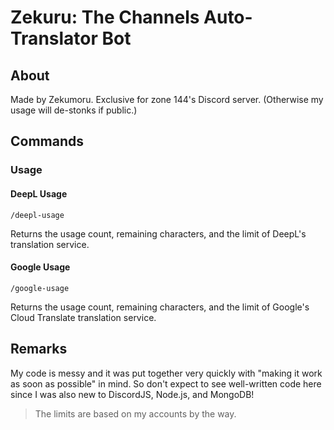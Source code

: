 # Zekuru: The Channels Auto-Translator Bot
## About
Made by Zekumoru. Exclusive for zone 144's Discord server. (Otherwise my usage will de-stonks if public.)

## Commands
### Usage
#### DeepL Usage

```
/deepl-usage
```

Returns the usage count, remaining characters, and the limit of DeepL's translation service.

#### Google Usage

```
/google-usage
```

Returns the usage count, remaining characters, and the limit of Google's Cloud Translate translation service.

## Remarks

My code is messy and it was put together very quickly with "making it work as soon as possible" in mind. So don't expect to see well-written code here since I was also new to DiscordJS, Node.js, and MongoDB!

> The limits are based on my accounts by the way.

